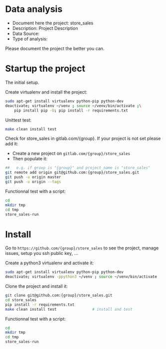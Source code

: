 # Data analysis
- Document here the project: store_sales
- Description: Project Description
- Data Source:
- Type of analysis:

Please document the project the better you can.

# Startup the project

The initial setup.

Create virtualenv and install the project:
```bash
sudo apt-get install virtualenv python-pip python-dev
deactivate; virtualenv ~/venv ; source ~/venv/bin/activate ;\
    pip install pip -U; pip install -r requirements.txt
```

Unittest test:
```bash
make clean install test
```

Check for store_sales in gitlab.com/{group}.
If your project is not set please add it:

- Create a new project on `gitlab.com/{group}/store_sales`
- Then populate it:

```bash
##   e.g. if group is "{group}" and project_name is "store_sales"
git remote add origin git@github.com:{group}/store_sales.git
git push -u origin master
git push -u origin --tags
```

Functionnal test with a script:

```bash
cd
mkdir tmp
cd tmp
store_sales-run
```

# Install

Go to `https://github.com/{group}/store_sales` to see the project, manage issues,
setup you ssh public key, ...

Create a python3 virtualenv and activate it:

```bash
sudo apt-get install virtualenv python-pip python-dev
deactivate; virtualenv -ppython3 ~/venv ; source ~/venv/bin/activate
```

Clone the project and install it:

```bash
git clone git@github.com:{group}/store_sales.git
cd store_sales
pip install -r requirements.txt
make clean install test                # install and test
```
Functionnal test with a script:

```bash
cd
mkdir tmp
cd tmp
store_sales-run
```
